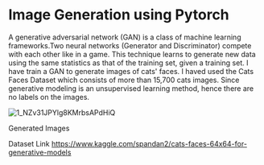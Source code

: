# Image Generation using Pytorch

A generative adversarial network (GAN) is a class of machine learning frameworks.Two neural networks (Generator and Discriminator) compete with each other like in a game. This technique learns to generate new data using the same statistics as that of the training set, given a training set.
I have train a GAN to generate images of cats' faces. I haved used the Cats Faces Dataset which consists of more than 15,700 cats images. Since generative modeling is an unsupervised learning method, hence there are no labels on the images.

![1_NZv31JPYlg8KMrbsAPdHiQ](https://user-images.githubusercontent.com/67098940/147532177-e287c1f0-aab1-4959-bc7b-32ad67b8b659.gif)

Generated Images

Dataset Link
https://www.kaggle.com/spandan2/cats-faces-64x64-for-generative-models

